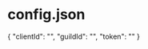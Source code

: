 # config.json

{
  "clientId": "<Your-Client-ID>",
  "guildId": "<Your-Guild-ID>",
  "token": "<Your-Bot-Token>"
}
